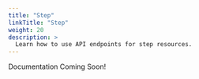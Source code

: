 ```yaml
---
title: "Step"
linkTitle: "Step"
weight: 20
description: >
  Learn how to use API endpoints for step resources.
---
```


Documentation Coming Soon!
